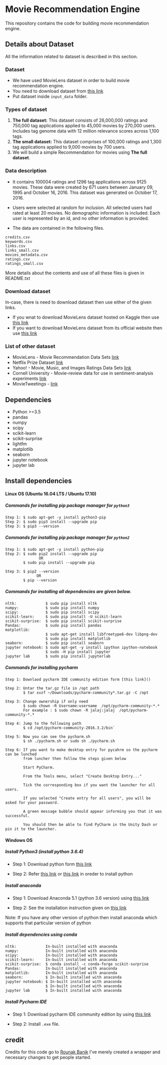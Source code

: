 # Movie Recommendation Engine

This repository contains the code for building movie recommendation engine.


## Details about Dataset

All the information related to dataset is described in this section.

### Dataset 

* We have used MovieLens dataset in order to build movie recommendation engine. 
* You need to download dataset from [this link](https://drive.google.com/drive/folders/1JnQXDCsGAb75I4PRRMDHUO0WxmXT-usv?usp=sharing)
* Put dataset inside `input_data` folder. 


### Types of dataset

1. **The full dataset:** This dataset consists of 26,000,000 ratings and 750,000 tag applications applied to 45,000 movies by 270,000 users. Includes tag genome data with 12 million relevance scores across 1,100 tags.
2. **The small dataset:** This dataset comprises of 100,000 ratings and 1,300 tag applications applied to 9,000 movies by 700 users.
3. We will build a simple Recommendation for movies using **The full dataset**.


### Data description
* It contains 100004 ratings and 1296 tag applications across 9125 movies. These data were created by 671 users between January 09, 1995 and October 16, 2016. This dataset was generated on October 17, 2016.

* Users were selected at random for inclusion. All selected users had rated at least 20 movies. No demographic information is included. Each user is represented by an id, and no other information is provided.

* The data are contained in the following files.
```
credits.csv
keywords.csv
links.csv
links_small.csv
movies_metadata.csv
ratings.csv
ratings_small.csv
```
 
More details about the contents and use of all these files is given in README.txt

### Download dataset 
In-case, there is need to download dataset then use either of the given links.
* If you wnat to download MovieLens dataset hosted on Kaggle then use [this link](https://www.kaggle.com/rounakbanik/the-movies-dataset/data)
* If you want to download MovieLens dataset from its official website then use [this link](https://grouplens.org/datasets/movielens/latest/)


### List of other dataset

* MovieLens - Movie Recommendation Data Sets [link](https://grouplens.org/datasets/movielens/)
* Netflix Prize Dataset [link](http://academictorrents.com/details/9b13183dc4d60676b773c9e2cd6de5e5542cee9a)
* Yahoo! - Movie, Music, and Images Ratings Data Sets [link](https://webscope.sandbox.yahoo.com/catalog.php?datatype=r)
* Cornell University - Movie-review data for use in sentiment-analysis experiments [link](http://www.cs.cornell.edu/people/pabo/movie-review-data/)
* MovieTweetings - [link](https://github.com/sidooms/MovieTweetings)


## Dependencies

* Python >=3.5
* pandas
* numpy
* scipy
* scikit-learn
* scikit-surprise
* lightfm
* matplotlib
* seaborn
* jupyter notebook
* jupyter lab


## Install dependencies


#### Linux OS (Ubuntu 16.04 LTS / Ubuntu 17.10)


##### Commands for installing pip package manager for `python3`
```
Step 1: $ sudo apt-get -y install python3-pip
Step 2: $ sudo pip3 install --upgrade pip
Step 3: $ pip3 --version

```
##### Commands for installing pip package manager for `python2`
```
Step 1: $ sudo apt-get -y install python-pip
Step 2: $ sudo pip2 install --upgrade pip 
               OR 
        $ sudo pip install --upgrade pip

Step 3: $ pip2 --version
              OR
        $ pip --version

```

##### Commands for installing all dependencies are given below. 

```
nltk:             $ sudo pip install nltk
numpy:            $ sudo pip install numpy
scipy:            $ sudo pip install scipy
scikit-learn:     $ sudo pip install -U scikit-learn
scikit-surprise:  $ sudo pip install scikit-surprise
Pandas:           $ sudo pip install pandas
matplotlib: 
                  $ sudo apt-get install libfreetype6-dev libpng-dev
                  $ sudo pip install matplotlib 
seaborn:          $ sudo pip install seaborn
jupyter notebook: $ sudo apt-get -y install ipython ipython-notebook
                  $ sudo -H pip install jupyter
jupyter lab       $ sudo pip install jupyterlab

```                  

##### Commands for installing pycharm
```
Step 1: Downlaod pycharm IDE community edition form [this link]()

Step 2: Untar the tar.gz file in /opt path
        $ tar xvzf ~/Downloads/pycharm-community*.tar.gz -C /opt

Step 3: Change ownership if only need
        $ sudo chown -R Username:username  /opt/pycharm-community-*.*
        For example : $ sudo chown -R jalaj:jalaj  /opt/pycharm-community-*.*

Step 4: Jump to the following path
        $ cd /opt/pycharm-community-2016.3.2/bin`

Step 5: Now you can see the pycharm.sh
        $ sh ./pycharm.sh or sudo sh ./pycharm.sh

Step 6: If you want to make desktop entry for pycahrm so the pycharm can be lunched 
        from luncher then follow the steps given below

        Start PyCharm.
        
        From the Tools menu, select "Create Desktop Entry..."
        
        Tick the corresponding box if you want the launcher for all users.
        
        If you selected "Create entry for all users", you will be asked for your password.
        
        A green message bubble should appear informing you that it was successful.
        
        You should then be able to find PyCharm in the Unity Dash or pin it to the launcher.

```

#### Windows OS


##### Install Python3 (install python 3.6.4)

* Step 1: Download python form [this link](https://www.python.org/downloads/)

* Step 2: Refer [this link](http://www.openbookproject.net/courses/webappdev/units/softwaredesign/resources/install_python_win7.html) or [this link](https://www.youtube.com/watch?v=V_ACbv4329E) in oreder to install python


##### Install anaconda
* Step 1: Download Anaconda 5.1 
(python 3.6 version) using [this link](https://www.anaconda.com/download/#windows)

* Step 2: See the installation instruction given on [this link](https://conda.io/docs/user-guide/install/windows.html#install-win-silent)

Note: If you have any other version of python then install anaconda which supports that particular version of python 


##### Install dependencies using conda

```
nltk:             In-built installed with anaconda
numpy:            In-built installed with anaconda
scipy:            In-built installed with anaconda
scikit-learn:     In-built installed with anaconda
scikit-surprise:  $ conda install -c conda-forge scikit-surprise
Pandas:           In-built installed with anaconda
matplotlib:       In-built installed with anaconda 
seaborn:          $ In-built installed with anaconda
jupyter notebook: $ In-built installed with anaconda
                  $ In-built installed with anaconda
jupyter lab       $ In-built installed with anaconda
```       


##### Install Pycharm IDE


* Step 1: Download pycharm IDE community edition by using [this link](https://www.jetbrains.com/pycharm-edu/download/#section=windows)

* Step 2: Install `.exe` file.

## credit

Credits for this code go to [Rounak Banik](https://github.com/rounakbanik) I've merely created a wrapper and necessary changes to get people started.
